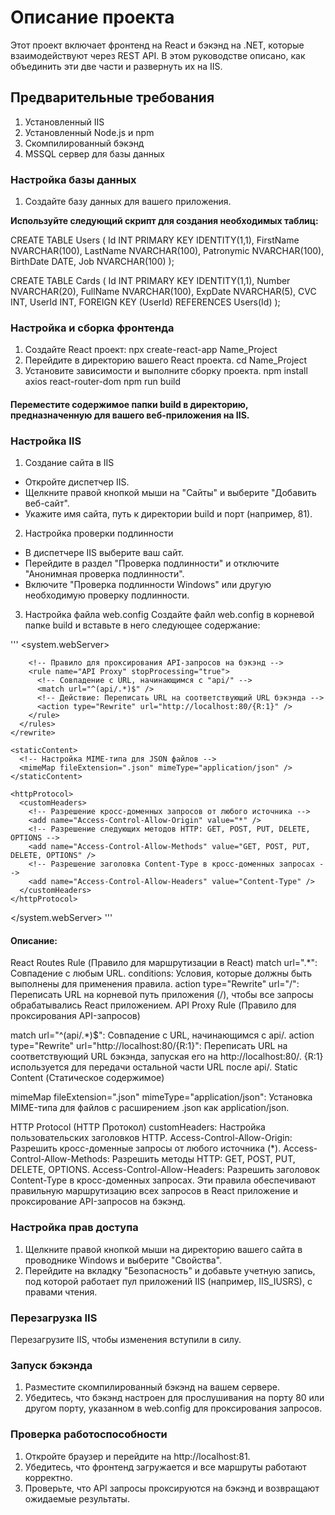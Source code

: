 # Описание проекта
Этот проект включает фронтенд на React и бэкэнд на .NET, которые взаимодействуют через REST API. В этом руководстве описано, как объединить эти две части и развернуть их на IIS.

## Предварительные требования
1. Установленный IIS
2. Установленный Node.js и npm
3. Скомпилированный бэкэнд
4. MSSQL сервер для базы данных

### Настройка базы данных
1. Создайте базу данных для вашего приложения.

**Используйте следующий скрипт для создания необходимых таблиц:**

CREATE TABLE Users (
    Id INT PRIMARY KEY IDENTITY(1,1),
    FirstName NVARCHAR(100),
    LastName NVARCHAR(100),
    Patronymic NVARCHAR(100),
    BirthDate DATE,
    Job NVARCHAR(100)
);

CREATE TABLE Cards (
    Id INT PRIMARY KEY IDENTITY(1,1),
    Number NVARCHAR(20),
    FullName NVARCHAR(100),
    ExpDate NVARCHAR(5),
    CVC INT,
    UserId INT,
    FOREIGN KEY (UserId) REFERENCES Users(Id)
);

### Настройка и сборка фронтенда
1. Создайте React проект:
npx create-react-app Name_Project
2. Перейдите в директорию вашего React проекта.
cd Name_Project
3. Установите зависимости и выполните сборку проекта.
npm install axios react-router-dom
npm run build

#### Переместите содержимое папки build в директорию, предназначенную для вашего веб-приложения на IIS.

### Настройка IIS
1. Создание сайта в IIS
- Откройте диспетчер IIS.
- Щелкните правой кнопкой мыши на "Сайты" и выберите "Добавить веб-сайт".
- Укажите имя сайта, путь к директории build и порт (например, 81).

2. Настройка проверки подлинности
- В диспетчере IIS выберите ваш сайт.
- Перейдите в раздел "Проверка подлинности" и отключите "Анонимная проверка подлинности".
- Включите "Проверка подлинности Windows" или другую необходимую проверку подлинности.

3. Настройка файла web.config
Создайте файл web.config в корневой папке build и вставьте в него следующее содержание:

'''<?xml version="1.0" encoding="UTF-8"?>
<configuration>
  <system.webServer>
    <rewrite>
      <rules>
        <!-- Правило для маршрутизации всех запросов, не являющихся файлами, в приложение React -->
        <rule name="React Routes" stopProcessing="true">
          <!-- Совпадение с любым URL -->
          <match url=".*" />
          <conditions logicalGrouping="MatchAll">
            <!-- Условие: URL не является файлом -->
            <add input="{REQUEST_FILENAME}" matchType="IsFile" negate="true" />
            <!-- Условие: URL не является директорией -->
            <add input="{REQUEST_FILENAME}" matchType="IsDirectory" negate="true" />
          </conditions>
          <!-- Действие: Переписать URL на корневой путь приложения -->
          <action type="Rewrite" url="/" />
        </rule>

        <!-- Правило для проксирования API-запросов на бэкэнд -->
        <rule name="API Proxy" stopProcessing="true">
          <!-- Совпадение с URL, начинающимся с "api/" -->
          <match url="^(api/.*)$" />
          <!-- Действие: Переписать URL на соответствующий URL бэкэнда -->
          <action type="Rewrite" url="http://localhost:80/{R:1}" />
        </rule>
      </rules>
    </rewrite>
    
    <staticContent>
      <!-- Настройка MIME-типа для JSON файлов -->
      <mimeMap fileExtension=".json" mimeType="application/json" />
    </staticContent>
    
    <httpProtocol>
      <customHeaders>
        <!-- Разрешение кросс-доменных запросов от любого источника -->
        <add name="Access-Control-Allow-Origin" value="*" />
        <!-- Разрешение следующих методов HTTP: GET, POST, PUT, DELETE, OPTIONS -->
        <add name="Access-Control-Allow-Methods" value="GET, POST, PUT, DELETE, OPTIONS" />
        <!-- Разрешение заголовка Content-Type в кросс-доменных запросах -->
        <add name="Access-Control-Allow-Headers" value="Content-Type" />
      </customHeaders>
    </httpProtocol>
  </system.webServer>
</configuration>'''

#### Описание:
React Routes Rule (Правило для маршрутизации в React)
match url=".*": Совпадение с любым URL.
conditions: Условия, которые должны быть выполнены для применения правила.
action type="Rewrite" url="/": Переписать URL на корневой путь приложения (/), чтобы все запросы обрабатывались React приложением.
API Proxy Rule (Правило для проксирования API-запросов)

match url="^(api/.*)$": Совпадение с URL, начинающимся с api/.
action type="Rewrite" url="http://localhost:80/{R:1}": Переписать URL на соответствующий URL бэкэнда, запуская его на http://localhost:80/. {R:1} используется для передачи остальной части URL после api/.
Static Content (Статическое содержимое)

mimeMap fileExtension=".json" mimeType="application/json": Установка MIME-типа для файлов с расширением .json как application/json.

HTTP Protocol (HTTP Протокол)
customHeaders: Настройка пользовательских заголовков HTTP.
Access-Control-Allow-Origin: Разрешить кросс-доменные запросы от любого источника (*).
Access-Control-Allow-Methods: Разрешить методы HTTP: GET, POST, PUT, DELETE, OPTIONS.
Access-Control-Allow-Headers: Разрешить заголовок Content-Type в кросс-доменных запросах.
Эти правила обеспечивают правильную маршрутизацию всех запросов в React приложение и проксирование API-запросов на бэкэнд.

### Настройка прав доступа
1. Щелкните правой кнопкой мыши на директорию вашего сайта в проводнике Windows и выберите "Свойства".
2. Перейдите на вкладку "Безопасность" и добавьте учетную запись, под которой работает пул приложений IIS (например, IIS_IUSRS), с правами чтения.

### Перезагрузка IIS
Перезагрузите IIS, чтобы изменения вступили в силу.

### Запуск бэкэнда
1. Разместите скомпилированный бэкэнд на вашем сервере.
2. Убедитесь, что бэкэнд настроен для прослушивания на порту 80 или другом порту, указанном в web.config для проксирования запросов.

### Проверка работоспособности
1. Откройте браузер и перейдите на http://localhost:81.
2. Убедитесь, что фронтенд загружается и все маршруты работают корректно.
3. Проверьте, что API запросы проксируются на бэкэнд и возвращают ожидаемые результаты.